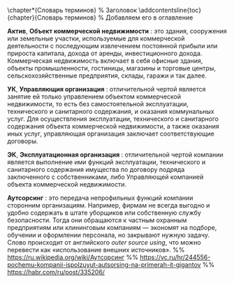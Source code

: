 \chapter*{Словарь терминов}             % Заголовок
\addcontentsline{toc}{chapter}{Словарь терминов}  % Добавляем его в оглавление

**Актив**, **Объект коммерческой недвижимости** :  это здания, сооружения или земельные участки, используемые для коммерческой деятельности с последующим извлечением постоянной прибыли или прироста капитала, дохода от аренды, инвестиционного дохода. Коммерческая недвижимость включает в себя офисные здания, объекты промышленности, гостиницы, магазины и торговые центры, сельскохозяйственные предприятия, склады, гаражи и так далее.

**УК**, **Управляющия организация** :  отличительной чертой является занятие ей только управлением объектом коммерческой недвижимости, то есть без самостоятельной эксплуатации, технического и санитарного содержания, и оказания коммунальных услуг. Для осуществления эксплуатации, технического и санитарного содержания объекта коммерческой недвижимости, а также оказания иных услуг, управляющая организация заключает соответствующие договоры.

**ЭК**, **Эксплуатационная организация** : отличительной чертой компании является выполнение ими функций эксплуатации, технического и санитарного содержания имущества по договору подряда заключенного с собственниками, либо Управляющей компанией объекта коммерческой недвижимости.

**Аутсорсинг** : это передача непрофильных функций компании сторонним организациям. Например, фирмам не всегда выгодно и удобно содержать в штате уборщиков или собственную службу безопасности. Тогда они обращаются к частным охранным предприятиям или клининговым компаниям — экономят на подборе, обучении и оформлении персонала, но закрывают нужную задачу. Слово происходит от английского *outer source using*, что можно перевести как «использование внешних источников».
%% https://ru.wikipedia.org/wiki/Аутсорсинг
%% https://vc.ru/hr/244556-pochemu-kompanii-ispolzuyut-autsorsing-na-primerah-it-gigantov
%% https://habr.com/ru/post/335206/

